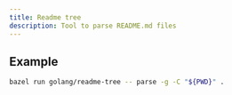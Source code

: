 ```yaml
---
title: Readme tree
description: Tool to parse README.md files
---
```


## Example

```sh
bazel run golang/readme-tree -- parse -g -C "${PWD}" .
```
